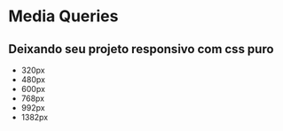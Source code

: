 # Media Queries

## Deixando seu projeto responsivo com css puro

* 320px  
* 480px  
* 600px  
* 768px  
* 992px  
* 1382px 


